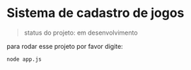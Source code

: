 <h1> Sistema de cadastro de jogos </h1>

>status do projeto: em desenvolvimento

para rodar esse projeto por favor digite: 

```
node app.js
```
